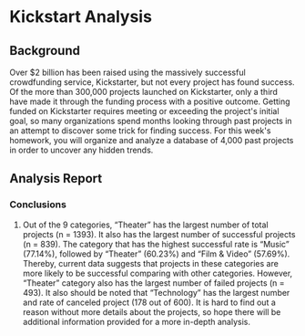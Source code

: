 # Kickstart Analysis 

## Background

Over $2 billion has been raised using the massively successful crowdfunding service, Kickstarter, but not every project has found success. Of the more than 300,000 projects launched on Kickstarter, only a third have made it through the funding process with a positive outcome.
Getting funded on Kickstarter requires meeting or exceeding the project's initial goal, so many organizations spend months looking through past projects in an attempt to discover some trick for finding success. For this week's homework, you will organize and analyze a database of 4,000 past projects in order to uncover any hidden trends.

## Analysis Report

### Conclusions 

1. Out of the 9 categories, “Theater” has the largest number of total projects (n = 1393). It also has the largest number of successful projects (n = 839). The category that has the highest successful rate is “Music” (77.14%), followed by “Theater” (60.23%) and “Film & Video” (57.69%). Thereby, current data suggests that projects in these categories are more likely to be successful comparing with other categories. However, “Theater” category also has the largest number of failed projects (n = 493). It also should be noted that “Technology” has the largest number and rate of canceled project (178 out of 600). It is hard to find out a reason without more details about the projects, so hope there will be additional information provided for a more in-depth analysis. 
